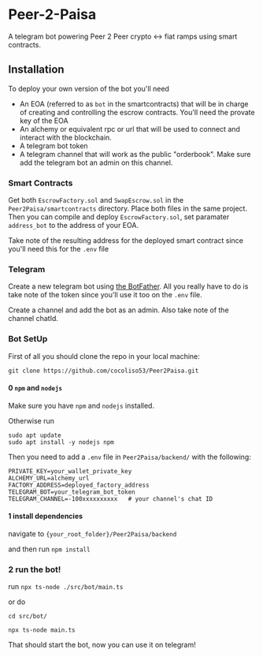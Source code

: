 # Peer-2-Paisa

A telegram bot powering Peer 2 Peer crypto <-> fiat ramps using smart contracts.  

## Installation 

To deploy your own version of the bot you'll need 

- An EOA (referred to as `bot` in the smartcontracts) that will be in charge of creating and controlling the escrow contracts. You'll need the provate key of the EOA
- An alchemy or equivalent rpc or url that will be used to connect and interact with the blockchain. 
- A telegram bot token
- A telegram channel that will work as the public "orderbook". Make sure add the telegram bot an admin on this channel. 


### Smart Contracts

Get both `EscrowFactory.sol` and `SwapEscrow.sol` in the `Peer2Paisa/smartcontracts` directory. 
Place both files in the same project. Then you can compile and deploy `EscrowFactory.sol`, set paramater `address_bot` to the address of your EOA.
 
Take note of the resulting address for the deployed smart contract since you'll need this for the `.env` file

### Telegram

Create a new telegram bot using [the BotFather](https://telegram.me/BotFather). All you really have to do is take note
of the token since you'll use it too on the `.env` file. 

Create a channel and add the bot as an admin. Also take note of the channel chatId. 

### Bot SetUp

First of all you should clone the repo in your local machine: 

`git clone https://github.com/cocoliso53/Peer2Paisa.git`

#### 0 `npm` and `nodejs`

Make sure you have `npm` and `nodejs` installed. 

Otherwise run

```
sudo apt update
sudo apt install -y nodejs npm
```

Then you need to add a `.env` file in `Peer2Paisa/backend/` with the following: 

```
PRIVATE_KEY=your_wallet_private_key
ALCHEMY_URL=alchemy_url
FACTORY_ADDRESS=deployed_factory_address
TELEGRAM_BOT=your_telegram_bot_token
TELEGRAM_CHANNEL=-100xxxxxxxxxx   # your channel's chat ID
```

#### 1 install dependencies

navigate to `{your_root_folder}/Peer2Paisa/backend`

and then run `npm install`

### 2 run the bot!

run `npx ts-node ./src/bot/main.ts`

or do 

```
cd src/bot/

npx ts-node main.ts
```

That should start the bot, now you can use it on telegram!
